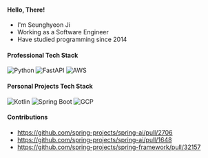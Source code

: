 #### Hello, There!
- I'm Seunghyeon Ji
- Working as a Software Engineer
- Have studied programming since 2014

#### Professional Tech Stack
![Python](https://img.shields.io/badge/Python-3776AB?&style=for-the-badge&logo=Python&color=232F3E&logoColor=FFFFFF)
![FastAPI](https://img.shields.io/badge/FastAPI-005571?style=for-the-badge&logo=fastapi&color=232F3E&logoColor=FFFFFF)
![AWS](https://img.shields.io/badge/AWS-%23ED8B0?style=for-the-badge&logo=amazonwebservices&color=232F3E&logoColor=FFFFFF)

#### Personal Projects Tech Stack
![Kotlin](https://img.shields.io/badge/Kotlin-%23ED8B0?style=for-the-badge&logo=Kotlin&color=232F3E&logoColor=FFFFFF) 
![Spring Boot](https://img.shields.io/badge/Spring_Boot-%23ED8B0?style=for-the-badge&logo=springboot&color=232F3E&logoColor=FFFFFF) 
![GCP](https://img.shields.io/badge/-Google%20Cloud%20Platform-4285F4?style=for-the-badge&logo=google%20cloud&color=232F3E&logoColor=FFFFFF)

#### Contributions
- https://github.com/spring-projects/spring-ai/pull/2706
- https://github.com/spring-projects/spring-ai/pull/1648
- https://github.com/spring-projects/spring-framework/pull/32157
